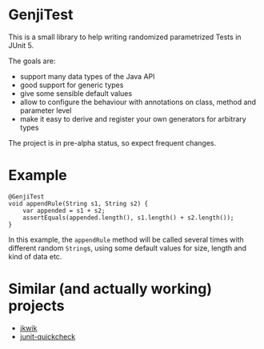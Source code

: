 # GenjiTest

This is a small library to help writing randomized parametrized Tests in JUnit 5.

The goals are:
- support many data types of the Java API
- good support for generic types
- give some sensible default values
- allow to configure the behaviour with annotations on class, method and parameter level
- make it easy to derive and register your own generators for arbitrary types

The project is in pre-alpha status, so expect frequent changes.

# Example

```
@GenjiTest
void appendRule(String s1, String s2) {
    var appended = s1 + s2;
    assertEquals(appended.length(), s1.length() + s2.length());
}
```

In this example, the `appendRule` method will be called several times with different random `String`s, using some default values for size, length and kind of data etc. 

# Similar (and actually working) projects

- [jkwik](https://github.com/jlink/jqwik)
- [junit-quickcheck](https://github.com/pholser/junit-quickcheck)
